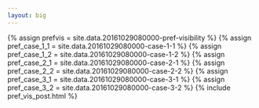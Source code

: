 ```yaml
---
layout: big
---
```

{% assign prefvis = site.data.20161029080000-pref-visibility %}
{% assign pref_case_1_1 = site.data.20161029080000-case-1-1 %}
{% assign pref_case_1_2 = site.data.20161029080000-case-1-2 %}
{% assign pref_case_2_1 = site.data.20161029080000-case-2-1 %}
{% assign pref_case_2_2 = site.data.20161029080000-case-2-2 %}
{% assign pref_case_3_1 = site.data.20161029080000-case-3-1 %}
{% assign pref_case_3_2 = site.data.20161029080000-case-3-2 %}
{% include pref_vis_post.html %}
